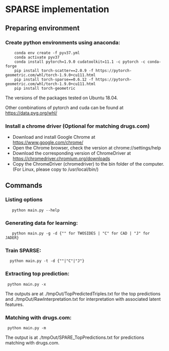 # SPARSE implementation

## Preparing environment

### Create python environments using anaconda:
```shell
    conda env create -f pyv37.yml
    conda activate pyv37
    conda install pytorch=1.9.0 cudatoolkit=11.1 -c pytorch -c conda-forge
    pip install torch-scatter==2.0.9 -f https://pytorch-geometric.com/whl/torch-1.9.0+cu111.html
    pip install torch-sparse==0.6.12 -f https://pytorch-geometric.com/whl/torch-1.9.0+cu111.html
    pip install torch-geometric
```

The versions of the packages tested on Ubuntu 18.04.

Other combinations of pytorch and cuda can be found at https://data.pyg.org/whl/



### Install a chrome driver (Optional for matching drugs.com)

- Download and install Google Chrome at https://www.google.com/chrome/
- Open the Chrome browser, check the version at chrome://settings/help
- Download the corresponding version of ChromeDriver at https://chromedriver.chromium.org/downloads
- Copy the ChromeDriver (chromedriver) to the bin folder of the computer. (For Linux, please copy to /usr/local/bin/)


## Commands
### Listing options

```shell
   python main.py --help
```
### Generating data for learning:

```shell
   python main.py -g -d {"" for TWOSIDES | "C" for CAD | "J" for JADER}

```

### Train SPARSE:

```shell
  python main.py -t -d {""|"C"|"J"}

```
### Extracting top prediction:

```shell
 python main.py -x 
```
The outputs are at ./tmpOut/TopPredictedTriples.txt for the top predictions and ./tmpOut/RawInterpretation.txt for interpretation with associated latent features.
### Matching with drugs.com:

```shell
 python main.py -m
```
The output is at ./tmpOut/SPARE_TopPredictions.txt for predictions matching with drugs.com.


